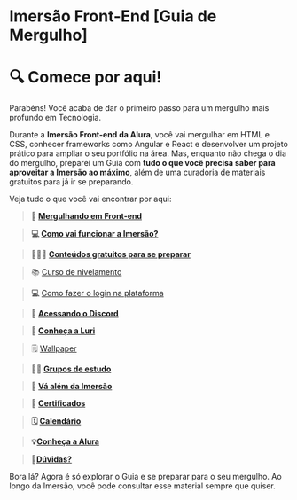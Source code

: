 # **Imersão Front-End [Guia de Mergulho]**

# 🔍 Comece por aqui!

Parabéns! Você acaba de dar o primeiro passo para um mergulho mais profundo em Tecnologia.

Durante a **Imersão Front-end da Alura**, você vai mergulhar em HTML e CSS, conhecer frameworks como Angular e React e desenvolver um projeto prático para ampliar o seu portfólio na área.
Mas, enquanto não chega o dia do mergulho, preparei um Guia com **tudo o que você precisa saber para aproveitar a Imersão ao máximo**, além de uma curadoria de materiais gratuitos para já ir se preparando.

Veja tudo o que você vai encontrar por aqui:

> **🤿 [Mergulhando em Front-end](https://www.notion.so/Imers-o-Front-End-Guia-de-Mergulho-53f23a8a959e43608524e08b22c585b9?pvs=21)**
> 

> **💻 [Como vai funcionar a Imersão?](https://www.notion.so/Imers-o-Front-End-Guia-de-Mergulho-53f23a8a959e43608524e08b22c585b9?pvs=21)**
> 

> 🙍🏾‍♀️ **[Conteúdos gratuitos para se preparar](https://www.notion.so/Imers-o-Front-End-Guia-de-Mergulho-53f23a8a959e43608524e08b22c585b9?pvs=21)**
> 

> 📚 [Curso de nivelamento](https://www.notion.so/Imers-o-Front-End-Guia-de-Mergulho-53f23a8a959e43608524e08b22c585b9?pvs=21)
> 

> **💻** [Como fazer o login na plataforma](https://www.notion.so/Imers-o-Front-End-Guia-de-Mergulho-53f23a8a959e43608524e08b22c585b9?pvs=21)
> 

> **📲 [Acessando o Discord](https://www.notion.so/Imers-o-Front-End-Guia-de-Mergulho-53f23a8a959e43608524e08b22c585b9?pvs=21)**
> 

> **🤖 [Conheça a Luri](https://www.notion.so/Imers-o-Front-End-Guia-de-Mergulho-53f23a8a959e43608524e08b22c585b9?pvs=21)**
> 

> 🗒️ [Wallpaper](https://www.notion.so/Imers-o-Front-End-Guia-de-Mergulho-53f23a8a959e43608524e08b22c585b9?pvs=21)
> 

> ✍🏾 **[Grupos de estudo](https://www.notion.so/Imers-o-Front-End-Guia-de-Mergulho-53f23a8a959e43608524e08b22c585b9?pvs=21)**
> 

> **🚀 [Vá além da Imersão](https://www.notion.so/Imers-o-Front-End-Guia-de-Mergulho-53f23a8a959e43608524e08b22c585b9?pvs=21)**
> 

> **📜 [Certificados](https://www.notion.so/Imers-o-Front-End-Guia-de-Mergulho-53f23a8a959e43608524e08b22c585b9?pvs=21)**
> 

> **🗓️ [Calendário](https://www.notion.so/Imers-o-Front-End-Guia-de-Mergulho-53f23a8a959e43608524e08b22c585b9?pvs=21)**
> 

> **💡[Conheça a Alura](https://www.notion.so/Imers-o-Front-End-Guia-de-Mergulho-53f23a8a959e43608524e08b22c585b9?pvs=21)**
> 

> **📩[Dúvidas?](https://www.notion.so/Imers-o-Front-End-Guia-de-Mergulho-53f23a8a959e43608524e08b22c585b9?pvs=21)**
> 

Bora lá? Agora é só explorar o Guia e se preparar para o seu mergulho. Ao longo da Imersão, você pode consultar esse material sempre que quiser.
